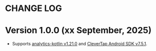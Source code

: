 # CHANGE LOG

Version 1.0.0 (xx September, 2025)
===================================
* Supports [analytics-kotlin v1.21.0](https://github.com/segmentio/analytics-kotlin) and [CleverTap Android SDK v7.5.1](https://github.com/CleverTap/clevertap-android-sdk/blob/master/docs/CTCORECHANGELOG.md#version-751-august-28-2025).
